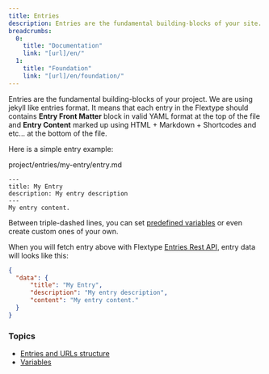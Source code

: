 ```yaml
---
title: Entries
description: Entries are the fundamental building-blocks of your site. Each entry in Flextype should contains Entry Front Matter block in YAML format at the top of the file and Entry Content marked up using HTML + Markdown + Shortcodes at the bottom of the file.
breadcrumbs:
  0:
    title: "Documentation"
    link: "[url]/en/"
  1:
    title: "Foundation"
    link: "[url]/en/foundation/"
---
```


Entries are the fundamental building-blocks of your project. We are using jekyll like entries format. It means that each entry in the Flextype should contains **Entry Front Matter** block in valid YAML format at the top of the file and **Entry Content** marked up using HTML + Markdown + Shortcodes and etc... at the bottom of the file.

Here is a simple entry example:

<div class="file-header"><i class="far fa-file-alt"></i> project/entries/my-entry/entry.md</div>

    ---
    title: My Entry
    description: My entry description
    ---
    My entry content.

Between triple-dashed lines, you can set [predefined variables](./entries/variables) or even create custom ones of your own.

When you will fetch entry above with Flextype [Entries Rest API]([url]/en/rest-api/entries), entry data will looks like this:

```json
{
  "data": {
      "title": "My Entry",
      "description": "My entry description",
      "content": "My entry content."
  }
}
```

### Topics

* [Entries and URLs structure](./entries/urls-structure)
* [Variables](./entries/variables)
